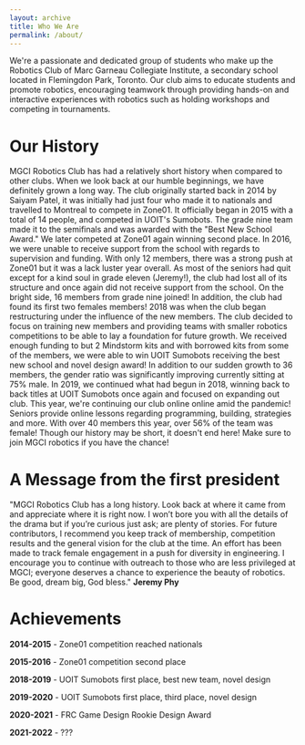 ```yaml
---
layout: archive
title: Who We Are
permalink: /about/
---
```

We're a passionate and dedicated group of students who make up the Robotics Club of Marc Garneau Collegiate Institute, a secondary school located in Flemingdon Park, Toronto. Our club aims to educate students and promote robotics, encouraging teamwork through providing hands-on and interactive experiences with robotics such as holding workshops and competing in tournaments.

# Our History

MGCI Robotics Club has had a relatively short history when compared to other clubs. When we look back at our humble beginnings, we have definitely grown a long way. The club originally started back in 2014 by Saiyam Patel, it was initially had just four who made it to nationals and travelled to Montreal to compete in Zone01. It officially began in 2015 with a total of 14 people, and competed in UOIT's Sumobots. The grade nine team made it to the semifinals and was awarded with the "Best New School Award." We later competed at Zone01 again winning second place. In 2016, we were unable to receive support from the school with regards to supervision and funding. With only 12 members, there was a strong push at Zone01 but it was a lack luster year overall. As most of the seniors had quit except for a kind soul in grade eleven (Jeremy!), the club had lost all of its structure and once again did not receive support from the school. On the bright side, 16 members from grade nine joined! In addition, the club had found its first two females members! 2018 was when the club began restructuring under the influence of the new members. The club decided to focus on training new members and providing teams with smaller robotics competitions to be able to lay a foundation for future growth. We received enough funding to but 2 Mindstorm kits and with borrowed kits from some of the members, we were able to win UOIT Sumobots receiving the best new school and novel design award! In addition to our sudden growth to 36 members, the gender ratio was significantly improving currently sitting at 75% male. In 2019, we continued what had begun in 2018, winning back to back titles at UOIT Sumobots once again and focused on expanding out club. This year, we're continuing our club online online amid the pandemic! Seniors provide online lessons regarding programming, building, strategies and more. With over 40 members this year, over 56% of the team was female! Though our history may be short, it doesn't end here! Make sure to join MGCI robotics if you have the chance!

# A Message from the first president

"MGCI Robotics Club has a long history. Look back at where it came from and appreciate where it is right now. I won’t bore you with all the details of the drama but if you’re curious just ask; are plenty of stories. For future contributors, I recommend you keep track of membership, competition results and the general vision for the club at the time. An effort has been made to track female engagement in a push for diversity in engineering. I encourage you to continue with outreach to those who are less privileged at MGCI; everyone deserves a chance to experience the beauty of robotics. Be good, dream big, God bless."
**Jeremy Phy**

# Achievements
**2014-2015** - Zone01 competition reached nationals

**2015-2016** - Zone01 competition second place

**2018-2019** - UOIT Sumobots first place, best new team, novel design

**2019-2020** - UOIT Sumobots first place, third place, novel design

**2020-2021** - FRC Game Design Rookie Design Award

**2021-2022** - ???